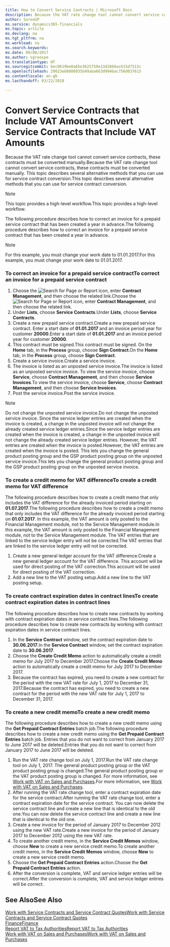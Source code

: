```yaml
---
title: How to Convert Service Contracts | Microsoft Docs
description: Because the VAT rate change tool cannot convert service contracts, these contracts must be converted manually. This topic describes several alternative methods that you can use for service contract conversion.
author: SorenGP
ms.service: dynamics365-financials
ms.topic: article
ms.devlang: na
ms.tgt_pltfrm: na
ms.workload: na
ms.search.keywords: 
ms.date: 09/08/2017
ms.author: sgroespe
ms.translationtype: HT
ms.sourcegitcommit: bec0619be0a65e3625759e13d2866ac615d7513c
ms.openlocfilehash: 29023e68808935b49aba663d994bac756d037615
ms.contentlocale: en-gb
ms.lasthandoff: 03/22/2018

---
```

# <a name="convert-service-contracts-that-include-vat-amounts"></a><span data-ttu-id="bb066-104">Convert Service Contracts that Include VAT Amounts</span><span class="sxs-lookup"><span data-stu-id="bb066-104">Convert Service Contracts that Include VAT Amounts</span></span>
<span data-ttu-id="bb066-105">Because the VAT rate change tool cannot convert service contracts, these contracts must be converted manually.</span><span class="sxs-lookup"><span data-stu-id="bb066-105">Because the VAT rate change tool cannot convert service contracts, these contracts must be converted manually.</span></span> <span data-ttu-id="bb066-106">This topic describes several alternative methods that you can use for service contract conversion.</span><span class="sxs-lookup"><span data-stu-id="bb066-106">This topic describes several alternative methods that you can use for service contract conversion.</span></span>  

> [!NOTE]  
>  <span data-ttu-id="bb066-107">This topic provides a high-level workflow.</span><span class="sxs-lookup"><span data-stu-id="bb066-107">This topic provides a high-level workflow.</span></span>  

 <span data-ttu-id="bb066-108">The following procedure describes how to correct an invoice for a prepaid service contract that has been created a year in advance.</span><span class="sxs-lookup"><span data-stu-id="bb066-108">The following procedure describes how to correct an invoice for a prepaid service contract that has been created a year in advance.</span></span>  

> [!NOTE]  
>  <span data-ttu-id="bb066-109">For this example, you must change your work date to 01.01.2017.</span><span class="sxs-lookup"><span data-stu-id="bb066-109">For this example, you must change your work date to 01.01.2017.</span></span>  

### <a name="to-correct-an-invoice-for-a-prepaid-service-contract"></a><span data-ttu-id="bb066-110">To correct an invoice for a prepaid service contract</span><span class="sxs-lookup"><span data-stu-id="bb066-110">To correct an invoice for a prepaid service contract</span></span>  
1. <span data-ttu-id="bb066-111">Choose the ![Search for Page or Report](media/ui-search/search_small.png "Search for Page or Report icon") icon, enter **Contract Management**, and then choose the related link.</span><span class="sxs-lookup"><span data-stu-id="bb066-111">Choose the ![Search for Page or Report](media/ui-search/search_small.png "Search for Page or Report icon") icon, enter **Contract Management**, and then choose the related link.</span></span>  
2. <span data-ttu-id="bb066-112">Under **Lists**, choose **Service Contracts**.</span><span class="sxs-lookup"><span data-stu-id="bb066-112">Under **Lists**, choose **Service Contracts**.</span></span>  
3. <span data-ttu-id="bb066-113">Create a new prepaid service contract.</span><span class="sxs-lookup"><span data-stu-id="bb066-113">Create a new prepaid service contract.</span></span> <span data-ttu-id="bb066-114">Enter a start date of **01.01.2017** and an invoice period year for customer **20000**.</span><span class="sxs-lookup"><span data-stu-id="bb066-114">Enter a start date of **01.01.2017** and an invoice period year for customer **20000**.</span></span>  
4. <span data-ttu-id="bb066-115">This contract must be signed.</span><span class="sxs-lookup"><span data-stu-id="bb066-115">This contract must be signed.</span></span> <span data-ttu-id="bb066-116">On the **Home** tab, in the **Process** group, choose **Sign Contract**.</span><span class="sxs-lookup"><span data-stu-id="bb066-116">On the **Home** tab, in the **Process** group, choose **Sign Contract**.</span></span>  
5. <span data-ttu-id="bb066-117">Create a service invoice.</span><span class="sxs-lookup"><span data-stu-id="bb066-117">Create a service invoice.</span></span>
6. <span data-ttu-id="bb066-118">The invoice is listed as an unposted service invoice.</span><span class="sxs-lookup"><span data-stu-id="bb066-118">The invoice is listed as an unposted service invoice.</span></span> <span data-ttu-id="bb066-119">To view the service invoice, choose **Service**, choose **Contract Management**, and then choose **Service Invoices**.</span><span class="sxs-lookup"><span data-stu-id="bb066-119">To view the service invoice, choose **Service**, choose **Contract Management**, and then choose **Service Invoices**.</span></span>  
7. <span data-ttu-id="bb066-120">Post the service invoice.</span><span class="sxs-lookup"><span data-stu-id="bb066-120">Post the service invoice.</span></span>  

> [!NOTE]  
>  <span data-ttu-id="bb066-121">Do not change the unposted service invoice.</span><span class="sxs-lookup"><span data-stu-id="bb066-121">Do not change the unposted service invoice.</span></span> <span data-ttu-id="bb066-122">Since the service ledger entries are created when the invoice is created, a change in the unposted invoice will not change the already created service ledger entries.</span><span class="sxs-lookup"><span data-stu-id="bb066-122">Since the service ledger entries are created when the invoice is created, a change in the unposted invoice will not change the already created service ledger entries.</span></span> <span data-ttu-id="bb066-123">However, the VAT entries are created when the invoice is posted.</span><span class="sxs-lookup"><span data-stu-id="bb066-123">However, the VAT entries are created when the invoice is posted.</span></span> <span data-ttu-id="bb066-124">This lets you change the general product posting group and the GSP product posting group on the unposted service invoice.</span><span class="sxs-lookup"><span data-stu-id="bb066-124">This lets you change the general product posting group and the GSP product posting group on the unposted service invoice.</span></span>  

### <a name="to-create-a-credit-memo-for-vat-difference"></a><span data-ttu-id="bb066-125">To create a credit memo for VAT difference</span><span class="sxs-lookup"><span data-stu-id="bb066-125">To create a credit memo for VAT difference</span></span>  
<span data-ttu-id="bb066-126">The following procedure describes how to create a credit memo that only includes the VAT difference for the already invoiced period starting on **01.07.2017**.</span><span class="sxs-lookup"><span data-stu-id="bb066-126">The following procedure describes how to create a credit memo that only includes the VAT difference for the already invoiced period starting on **01.07.2017**.</span></span> <span data-ttu-id="bb066-127">In this example, the VAT amount is only posted to the Financial Management module, not to the Service Management module.</span><span class="sxs-lookup"><span data-stu-id="bb066-127">In this example, the VAT amount is only posted to the Financial Management module, not to the Service Management module.</span></span> <span data-ttu-id="bb066-128">The VAT entries that are linked to the service ledger entry will not be corrected.</span><span class="sxs-lookup"><span data-stu-id="bb066-128">The VAT entries that are linked to the service ledger entry will not be corrected.</span></span>  

1. <span data-ttu-id="bb066-129">Create a new general ledger account for the VAT difference.</span><span class="sxs-lookup"><span data-stu-id="bb066-129">Create a new general ledger account for the VAT difference.</span></span> <span data-ttu-id="bb066-130">This account will be used for direct posting of the VAT correction.</span><span class="sxs-lookup"><span data-stu-id="bb066-130">This account will be used for direct posting of the VAT correction.</span></span>  
2. <span data-ttu-id="bb066-131">Add a new line to the VAT posting setup.</span><span class="sxs-lookup"><span data-stu-id="bb066-131">Add a new line to the VAT posting setup.</span></span>  

### <a name="to-create-contract-expiration-dates-in-contract-lines"></a><span data-ttu-id="bb066-132">To create contract expiration dates in contract lines</span><span class="sxs-lookup"><span data-stu-id="bb066-132">To create contract expiration dates in contract lines</span></span>  
<span data-ttu-id="bb066-133">The following procedure describes how to create new contracts by working with contract expiration dates in service contract lines.</span><span class="sxs-lookup"><span data-stu-id="bb066-133">The following procedure describes how to create new contracts by working with contract expiration dates in service contract lines.</span></span>  

1. <span data-ttu-id="bb066-134">In the **Service Contract** window, set the contract expiration date to **30.06.2017**.</span><span class="sxs-lookup"><span data-stu-id="bb066-134">In the **Service Contract** window, set the contract expiration date to **30.06.2017**.</span></span>  
2. <span data-ttu-id="bb066-135">Choose the **Create Credit Memo** action to automatically create a credit memo for July 2017 to December 2017.</span><span class="sxs-lookup"><span data-stu-id="bb066-135">Choose the **Create Credit Memo** action to automatically create a credit memo for July 2017 to December 2017.</span></span>  
3. <span data-ttu-id="bb066-136">Because the contract has expired, you need to create a new contract for the period with the new VAT rate for July 1, 2017 to December 31, 2017.</span><span class="sxs-lookup"><span data-stu-id="bb066-136">Because the contract has expired, you need to create a new contract for the period with the new VAT rate for July 1, 2017 to December 31, 2017.</span></span>  

### <a name="to-create-a-new-credit-memo"></a><span data-ttu-id="bb066-137">To create a new credit memo</span><span class="sxs-lookup"><span data-stu-id="bb066-137">To create a new credit memo</span></span>  
<span data-ttu-id="bb066-138">The following procedure describes how to create a new credit memo using the **Get Prepaid Contract Entries** batch job.</span><span class="sxs-lookup"><span data-stu-id="bb066-138">The following procedure describes how to create a new credit memo using the **Get Prepaid Contract Entries** batch job.</span></span> <span data-ttu-id="bb066-139">Entries that you do not want to correct from January 2017 to June 2017 will be deleted.</span><span class="sxs-lookup"><span data-stu-id="bb066-139">Entries that you do not want to correct from January 2017 to June 2017 will be deleted.</span></span>  

1. <span data-ttu-id="bb066-140">Run the VAT rate change tool on July 1, 2017.</span><span class="sxs-lookup"><span data-stu-id="bb066-140">Run the VAT rate change tool on July 1, 2017.</span></span> <span data-ttu-id="bb066-141">The general product posting group or the VAT product posting group is changed.</span><span class="sxs-lookup"><span data-stu-id="bb066-141">The general product posting group or the VAT product posting group is changed.</span></span> <span data-ttu-id="bb066-142">For more information, see [Work with VAT on Sales and Purchases](finance-work-with-vat.md).</span><span class="sxs-lookup"><span data-stu-id="bb066-142">For more information, see [Work with VAT on Sales and Purchases](finance-work-with-vat.md).</span></span>  
2. <span data-ttu-id="bb066-143">After running the VAT rate change tool, enter a contract expiration date for the service contract.</span><span class="sxs-lookup"><span data-stu-id="bb066-143">After running the VAT rate change tool, enter a contract expiration date for the service contract.</span></span> <span data-ttu-id="bb066-144">You can now delete the service contract line and create a new line that is identical to the old one.</span><span class="sxs-lookup"><span data-stu-id="bb066-144">You can now delete the service contract line and create a new line that is identical to the old one.</span></span>  
3. <span data-ttu-id="bb066-145">Create a new invoice for the period of January 2017 to December 2012 using the new VAT rate.</span><span class="sxs-lookup"><span data-stu-id="bb066-145">Create a new invoice for the period of January 2017 to December 2012 using the new VAT rate.</span></span>  
4. <span data-ttu-id="bb066-146">To create another credit memo, in the **Service Credit Memos** window, choose **New** to create a new service credit memo.</span><span class="sxs-lookup"><span data-stu-id="bb066-146">To create another credit memo, in the **Service Credit Memos** window, choose **New** to create a new service credit memo.</span></span>  
5. <span data-ttu-id="bb066-147">Choose the **Get Prepaid Contract Entries** action.</span><span class="sxs-lookup"><span data-stu-id="bb066-147">Choose the **Get Prepaid Contract Entries** action.</span></span>  
6. <span data-ttu-id="bb066-148">After the conversion is complete, VAT and service ledger entries will be correct.</span><span class="sxs-lookup"><span data-stu-id="bb066-148">After the conversion is complete, VAT and service ledger entries will be correct.</span></span>  

## <a name="see-also"></a><span data-ttu-id="bb066-149">See Also</span><span class="sxs-lookup"><span data-stu-id="bb066-149">See Also</span></span>  
[<span data-ttu-id="bb066-150">Work with Service Contracts and Service Contract Quotes</span><span class="sxs-lookup"><span data-stu-id="bb066-150">Work with Service Contracts and Service Contract Quotes</span></span>](service-how-to-create-service-contracts-and-service-contract-quotes.md)  
[<span data-ttu-id="bb066-151">Finance</span><span class="sxs-lookup"><span data-stu-id="bb066-151">Finance</span></span>](finance.md)  
[<span data-ttu-id="bb066-152">Report VAT to Tax Authorities</span><span class="sxs-lookup"><span data-stu-id="bb066-152">Report VAT to Tax Authorities</span></span>](finance-how-report-vat.md)  
[<span data-ttu-id="bb066-153">Work with VAT on Sales and Purchases</span><span class="sxs-lookup"><span data-stu-id="bb066-153">Work with VAT on Sales and Purchases</span></span>](finance-work-with-vat.md)  

